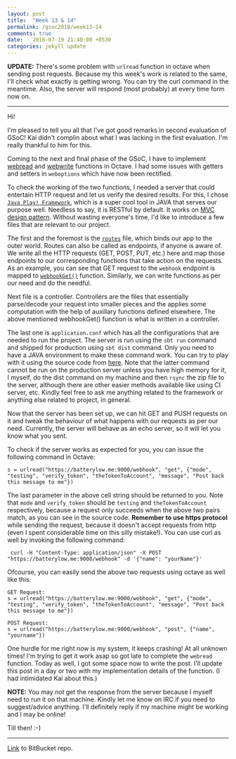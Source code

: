 ```yaml
---
layout: post
title:  "Week 13 & 14"
permalink: /gsoc2018/week13-14
comments: true
date:   2018-07-19 21:40:00 +0530
categories: jekyll update
---
```

**UPDATE:** There's some problem with `urlread` function in octave when sending post requests. Because my this week's work is related to the same, I'll check what exactly is getting wrong. You can try the curl command in the meantime. Also, the server will respond (most probably) at every time form now on.

****

Hi!

I'm pleased to tell you all that I've got good remarks in second evaluation of GSoC! Kai didn't complin about what I was lacking in the first evaluation. I'm really thankful to him for this.

Coming to the next and final phase of the GSoC, I have to implement [webread](https://in.mathworks.com/help/matlab/ref/webread.html) and [webwrite](https://in.mathworks.com/help/matlab/ref/webwrite.html) functions in Octave. I had some issues with getters and setters in `weboptions` which have now been rectified.

To check the working of the two functions, I needed a server that could entertain HTTP request and let us verify the desired results. For this, I chose [`Java Play! Framework`](https://www.playframework.com/), which is a super cool tool in JAVA that serves our purpose well. Needless to say, it is RESTful by default. It works on [MVC design pattern](https://en.wikipedia.org/wiki/Model%E2%80%93view%E2%80%93controller). Without wasting everyone's time, I'd like to introduce a few files that are relevant to our project.

The first and the foremost is the [`routes`](https://bitbucket.org/me_ydv_5/server_code/src/master/conf/routes) file, which binds our app to the outer world. Routes can also be called as endpoints, if anyone is aware of. We write all the HTTP requests (GET, POST, PUT, etc.) here and map those endpoints to our corresponding functions that take action on the requests. As an example, you can see that GET request to the `webhook` endpoint is mapped to [`webhookGet()`](https://bitbucket.org/me_ydv_5/server_code/src/7da1bc07f3384c270920d705a0e1a44dc12bce32/app/controllers/HomeController.java#lines-30) function. Similarly, we can write functions as per our need and do the needful.

Next file is a controller. Controllers are the files that essentially parse/decode your request into smaller pieces and the applies some computation with the help of auxillary functions defined elsewhere. The above mentioned webhookGet() function is what is written in a controller.

The last one is `application.conf` which has all the configurations that are needed to run the project. The server is run using the `sbt run` command and shipped for production using `sbt dist` command. Only you need to have a JAVA environment to make these command work. You can try to play with it using the source code from [here](https://bitbucket.org/me_ydv_5/server_code/src). Note that the latter command cannot be run on the production server unless you have high memory for it, I myself, do the dist command on my machine and then `rsync` the zip file to the server, although there are other easier methods available like using CI server, etc. Kindly feel free to ask me anything related to the framework or anything else related to project, in general.

Now that the server has been set up, we can hit GET and PUSH requests on it and tweak the behaviour of what happens with our requests as per our need. Currently, the server will behave as an echo server, so it will let you know what you sent.

To check if the server works as expected for you, you can issue the following command in Octave:


`s = urlread("https://batterylow.me:9000/webhook", "get", {"mode", "testing", "verify_token", "theTokenToAccount", "message", "Post back this message to me"})`

The last parameter in the above cell string should be returned to you. Note that `mode` and `verify_token` should be `testing` and `theTokenToAccount` respectively, because a request only succeeds when the above two pairs match, as you can see in the source code. **Remember to use https protocol** while sending the request, because it doesn't accept requests from http (even I spent considerable time on this silly mistake!). You can use curl as well by invoking the following command:

` curl -H "Content-Type: application/json" -X POST "https://batterylow.me:9000/webhook" -d '{"name": "yourName"}'`

Ofcourse, you can easily send the above two requests using octave as well like this:

```
GET Request:
s = urlread("https://batterylow.me:9000/webhook", "get", {"mode", "testing", "verify_token", "theTokenToAccount", "message", "Post back this message to me"})

POST Request:
s = urlread("https://batterylow.me:9000/webhook", "post", {"name", "yourname"})
```

One hurdle for me right now is my system, it keeps crashing! At all unknown times! I'm trying to get it work asap so got late to complete the `webread` function. Today as well, I got some space now to write the post. I'll update this post in a day or two with my implementation details of the function. (I had intimidated Kai about this.)

**NOTE:** You may _not_ get the response from the server because I myself need to run it on that machine. Kindly let me know on IRC if you need to suggest/advice anything. I'll definitely reply if my machine might be working and I may be online!

Till then! :-)

****

[Link](https://bitbucket.org/me_ydv_5/octave/commits/branch/ocs) to BitBucket repo.
